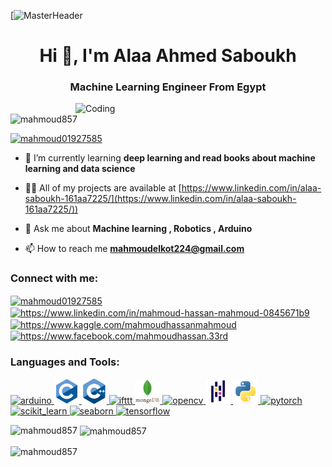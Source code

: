 [![MasterHeader](https://i.imgur.com/QYE7j6R.gif)
<h1 align="center">Hi 👋, I'm Alaa Ahmed Saboukh</h1>
<h3 align="center">Machine Learning Engineer From Egypt</h3>
<img align="right" alt="Coding" width="400" src="https://cdn.dribbble.com/users/1162077/screenshots/3848914/programmer.gif">

<p align="left"> <img src="https://komarev.com/ghpvc/?username=mahmoud857&label=Profile%20views&color=0e75b6&style=flat" alt="mahmoud857" /> </p>

<p align="left"> <a href="https://twitter.com/mahmoud01927585" target="blank"><img src="https://img.shields.io/twitter/follow/mahmoud01927585?logo=twitter&style=for-the-badge" alt="mahmoud01927585" /></a> </p>

- 🌱 I’m currently learning **deep learning and read books about machine learning and data science**

- 👨‍💻 All of my projects are available at [https://www.linkedin.com/in/alaa-saboukh-161aa7225/](https://www.linkedin.com/in/alaa-saboukh-161aa7225/))

- 💬 Ask me about **Machine learning , Robotics , Arduino**

- 📫 How to reach me **mahmoudelkot224@gmail.com**

<h3 align="left">Connect with me:</h3>
<p align="left">
<a href="https://twitter.com/Mahmoud01927585" target="blank"><img align="center" src="https://raw.githubusercontent.com/rahuldkjain/github-profile-readme-generator/master/src/images/icons/Social/twitter.svg" alt="mahmoud01927585" height="30" width="40" /></a>
<a href="https://www.linkedin.com/in/mahmoud-hassan-mahmoud-0845671b9" target="blank"><img align="center" src="https://raw.githubusercontent.com/rahuldkjain/github-profile-readme-generator/master/src/images/icons/Social/linked-in-alt.svg" alt="https://www.linkedin.com/in/mahmoud-hassan-mahmoud-0845671b9" height="30" width="40" /></a>
<a href="https://www.kaggle.com/mahmoudhassanmahmoud" target="blank"><img align="center" src="https://raw.githubusercontent.com/rahuldkjain/github-profile-readme-generator/master/src/images/icons/Social/kaggle.svg" alt="https://www.kaggle.com/mahmoudhassanmahmoud" height="30" width="40" /></a>
<a href="https://www.facebook.com/MahmoudHassan.33d" target="blank"><img align="center" src="https://raw.githubusercontent.com/rahuldkjain/github-profile-readme-generator/master/src/images/icons/Social/facebook.svg" alt="https://www.facebook.com/mahmoudhassan.33rd" height="30" width="40" /></a>
</p>

<h3 align="left">Languages and Tools:</h3>
<p align="left"> <a href="https://www.arduino.cc/" target="_blank" rel="noreferrer"> <img src="https://cdn.worldvectorlogo.com/logos/arduino-1.svg" alt="arduino" width="40" height="40"/> </a> <a href="https://www.cprogramming.com/" target="_blank" rel="noreferrer"> <img src="https://raw.githubusercontent.com/devicons/devicon/master/icons/c/c-original.svg" alt="c" width="40" height="40"/> </a> <a href="https://www.w3schools.com/cpp/" target="_blank" rel="noreferrer"> <img src="https://raw.githubusercontent.com/devicons/devicon/master/icons/cplusplus/cplusplus-original.svg" alt="cplusplus" width="40" height="40"/> </a> <a href="https://ifttt.com/" target="_blank" rel="noreferrer"> <img src="https://www.vectorlogo.zone/logos/ifttt/ifttt-ar21.svg" alt="ifttt" width="40" height="40"/> </a> <a href="https://www.mongodb.com/" target="_blank" rel="noreferrer"> <img src="https://raw.githubusercontent.com/devicons/devicon/master/icons/mongodb/mongodb-original-wordmark.svg" alt="mongodb" width="40" height="40"/> </a> <a href="https://opencv.org/" target="_blank" rel="noreferrer"> <img src="https://www.vectorlogo.zone/logos/opencv/opencv-icon.svg" alt="opencv" width="40" height="40"/> </a> <a href="https://pandas.pydata.org/" target="_blank" rel="noreferrer"> <img src="https://raw.githubusercontent.com/devicons/devicon/2ae2a900d2f041da66e950e4d48052658d850630/icons/pandas/pandas-original.svg" alt="pandas" width="40" height="40"/> </a> <a href="https://www.python.org" target="_blank" rel="noreferrer"> <img src="https://raw.githubusercontent.com/devicons/devicon/master/icons/python/python-original.svg" alt="python" width="40" height="40"/> </a> <a href="https://pytorch.org/" target="_blank" rel="noreferrer"> <img src="https://www.vectorlogo.zone/logos/pytorch/pytorch-icon.svg" alt="pytorch" width="40" height="40"/> </a> <a href="https://scikit-learn.org/" target="_blank" rel="noreferrer"> <img src="https://upload.wikimedia.org/wikipedia/commons/0/05/Scikit_learn_logo_small.svg" alt="scikit_learn" width="40" height="40"/> </a> <a href="https://seaborn.pydata.org/" target="_blank" rel="noreferrer"> <img src="https://seaborn.pydata.org/_images/logo-mark-lightbg.svg" alt="seaborn" width="40" height="40"/> </a> <a href="https://www.tensorflow.org" target="_blank" rel="noreferrer"> <img src="https://www.vectorlogo.zone/logos/tensorflow/tensorflow-icon.svg" alt="tensorflow" width="40" height="40"/> </a> </p>

<p><img align="left" src="https://github-readme-stats.vercel.app/api/top-langs?username=mahmoud857&show_icons=true&locale=en&layout=compact" alt="mahmoud857" /></p>

<p>&nbsp;<img align="center" src="https://github-readme-stats.vercel.app/api?username=mahmoud857&show_icons=true&locale=en" alt="mahmoud857" /></p>

<p><img align="center" src="https://github-readme-streak-stats.herokuapp.com/?user=mahmoud857&" alt="mahmoud857" /></p>
